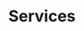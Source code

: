 ---
templateKey: 'product-page'
path: /products
title: Services 
image: /img/home.jpg
heading: 'NOVA LOGISTICS: The Power Behind The Solution'
description: >-
  Optimize your Supply Chain for Transportation Cost Reduction with NOVA.
  We Offer Shippers Fully Customizable Supply Chain Solutions to Meet the Demands of Your Unique Transportation Requirements.
intro:
  blurbs:
    - image: /img/ftl.png
      text: >
        We deliver highly competitive FTL trucking rates and value-added full truckload shipping services through our extensive managed carrier network, industry-leading technology, and our commitment to outstanding customer service. Find the best LTL freight shipping rates for your company’s freight. Compare less-than-truckload rates, book, and track your freight all in one place.
    - image: /img/oogtruck.jpeg
      text: >
        Nova will determine the required equipment needed for transporting any over-dimensional freight. We obtain the required permits and can help create a specific trucking route taking into consideration bridges, narrow passes, or any other obstacles that may hinder transport.
    - image: /img/railfr.png
      text: >
        As a leading intermodal transportation provider, we offer competitive rail freight rates and seamless railway freight services across the Ukraine and outside to EU or other near by countries. Shipping freight by rail is often a less expensive alternative to over-the-road (OTR) transportation which can help companies to significantly cut their overall transportation costs.
    - image: /img/seafr.png
      text: >
        NOVA is a fully licensed and bonded international ocean freight forwarding company with over 15 years of experience. We have the best ocean container shipping rates for companies importing cargo from overseas or exporting products around the globe.
    - image: /img/cont.jpeg
      text: >
        We are combining multiple worldwide LTL freight shipments into one container with the same destination, or similar routes can lower your cost per unit by reducing shipping rates and decreasing handling fees. Cargo Consolidation services maximize efficiency by enhancing shipping coordination, minimizing freight damage, and improving delivery times.
    - image: /img/terminal.jpeg
      text: >
        For over 15 years NOVA  has provided logistics, warehousing, OOG and BBK shipping line services at their container freight station in Odessa, Ukraine.
    - image: /img/customs.jpeg
      text: >
        We are nationally licensed in-house customs broker offers efficient and knowledgeable customs brokerage service to help safely guide your shipments through the complex import clearance process not only in Ukraine, but we are also taking care about a lot of shipments' formalities at USA, EU and others countries due to the web of our representatives everywhere. 
    - image: /img/insurance.jpeg
      text: >
        With so many risks associated with doing business in the global marketplace, it is essential that you have the appropriate cargo insurance to manage the risk of dealing with foreign transactions and investments. NOVA works closely with underwriters to provide flexible and economical international and domestic insurance rates.
  heading: What we offer
  description: >
    Kaldi is the ultimate spot for coffee lovers who want to learn about their
    java’s origin and support the farmers that grew it. We take coffee
    production, roasting and brewing seriously and we’re glad to pass that
    knowledge to anyone. This is an edit via identity...
main:
  heading: Experience the NOVA difference
  description: >
    We consider our personal approach to be a big benefit to our customers, for us you’re not just a number. We’ll do our utmost best to make sure your shipments are handled with top priority and provide you with tailor-made solutions. All that with a first class service. The logistics sector is constantly evolving, but with over 15 years of experience you can be sure we know our business.
  image1:
    alt: A close-up of a paper filter filled with ground coffee
    image: /img/products-grid3.jpg
  image2:
    alt: A green cup of a coffee on a wooden table
    image: /img/products-grid2.jpg
  image3:
    alt: Coffee beans
    image: /img/products-grid1.jpg
testimonials:
  - author: Dmitriy Nikulin, CEO, METALS UNITED.Inc
    quote: >-
      Everyone at NOVA supports us whenever we reach out, so a big Thank You to the entire NOVA staff!
  - author: Philipp Haam, CEO, NLMK USA.Inc
    quote: >-
      It is a pleasure and relief to deal with such a professional and courteous company like yours.
      
      
full_image: /img/products-full-width.jpeg


pricing:
  heading: Let’s Do It Together 
  description: >-
    We make it easy to deal with us on a monthly basis. If you have an common monthly amount of cargo or containers (all kinds), we would be happy to offer you a special basis cost of our services. Subscription is going to be dependable due amount of cargo and asked services with given AMOUNT DISCOUNT. Let's choose one of our monthly subscription plans to receive great service with a controlled cost under your budget requirements. Contact us about more details by mail or our website request forms.
  plans:
    - description: 'Perfect for company with 5-15 containers monthly shipment plan.'
      items:
        - below 10 containers monthly
        - Export/Import formalities
        - FOB, CFR, DAP, DDP
        - individual approach
      plan: SMOOTH RUNNER
      price: '-10%'
    - description: 'Great for getting optimum service cost for any request.'
      items:
        - 15-100 containers monthly
        - Export/Import formalities
        - FOB, CFR, DAP, DDP
        - individual approach
      plan: INTERMEDIATE
      price: '-20%'
    - description: You are big player and would like to consolidate your logistic in one corner to reduce a cost.
      items:
        - 100+ containers monthly
        - Export/Import formalities
        - FOB, CFR, DAP, DDP
        - additional special services 
      plan: ENTERPRISE
      price: '-30%'
---